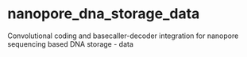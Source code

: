 # nanopore_dna_storage_data
Convolutional coding and basecaller-decoder integration for nanopore sequencing based DNA storage - data
